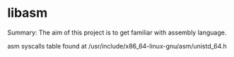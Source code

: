 # libasm
Summary:  The aim of this project is to get familiar with assembly language.

asm syscalls table found at /usr/include/x86_64-linux-gnu/asm/unistd_64.h